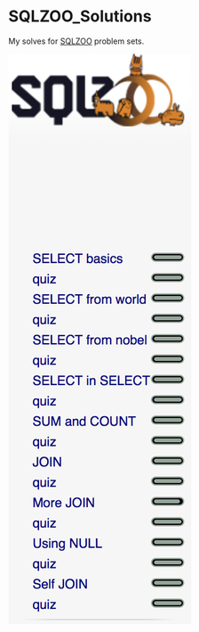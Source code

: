 # SQLZOO_Solutions

My solves for [SQLZOO](http://zh.sqlzoo.net/wiki/) problem sets.

![Progress](https://github.com/sgyzetrov/SQLZOO_SOLUTIONS/blob/master/SQLZOO.png)
